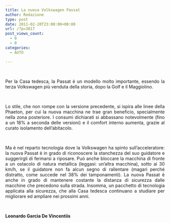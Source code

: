 ```yaml
---
title: La nuova Volkswagen Passat
author: Redazione
type: post
date: 2011-02-20T23:00:00+00:00
url: /?p=3817
post_views_count:
  - 0
  - 0
categories:
  - AUTO

---
```

&nbsp;

<p align="justify" style="margin&#45;bottom: 0cm;">
  Per la Casa tedesca, la Passat &egrave; un modello molto importante, essendo la terza Volkswagen pi&ugrave; venduta della storia, dopo la Golf e il Maggiolino.
</p>

<p align="justify" style="margin&#45;bottom: 0cm;">
  &nbsp;
</p>

<p align="justify" style="margin&#45;bottom: 0cm;">
  Lo stile, che non rompe con la versione precedente, si ispira alle linee della Phaeton, per cui la nuova macchina ne trae gran beneficio, specialmente nella zona posteriore. I consumi dichiarati si abbassano notevolmente (fino a un 18% a seconda delle versioni) e il comfort interno aumenta, grazie al curato isolamento dell&rsquo;abitacolo.
</p>

<p align="justify" style="margin&#45;bottom: 0cm;">
  &nbsp;
</p>

<p align="justify" style="margin&#45;bottom: 0cm;">
  Ma &egrave; nel reparto tecnologia dove la Volkswagen ha spinto sull&rsquo;acceleratore: la nuova Passat &egrave; in grado di riconoscere la stanchezza del suo guidatore e suggerirgli di fermarsi a riposare. Pu&ograve; anche bloccare la macchina di fronte a un ostacolo di natura metallica (leggasi: un&rsquo;altra macchina), sotto ai 30 km/h, se il guidatore non fa alcun segno di rallentare (magari perch&eacute; distratto, come succede nel 38% dei tamponamenti). La nuova Passat &egrave; anche in grado di mantenere costante la distanza di sicurezza dalle macchine che precedono sulla strada. Insomma, un pacchetto di tecnologia applicata alla sicurezza, che alla Casa tedesca continuano a studiare per migliorare ed ampliare nei prossimi anni.
</p>

<p align="justify" style="margin&#45;bottom: 0cm;">
  &nbsp;
</p>

<p align="justify" style="margin&#45;bottom: 0cm;">
  <strong>Leonardo Garc&igrave;a De Vincentiis</strong>
</p>

<p align="justify" style="margin&#45;bottom: 0cm;">
  &nbsp;
</p>